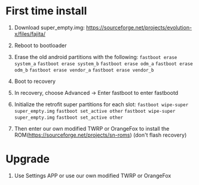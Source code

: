 # First time install
1. Download super_empty.img: 
https://sourceforge.net/projects/evolution-x/files/fajita/

2. Reboot to bootloader
3. Erase the old android partitions with the following:
``` fastboot erase system_a ```
``` fastboot erase system_b ```
``` fastboot erase odm_a ```
``` fastboot erase odm_b ```
``` fastboot erase vendor_a ```
``` fastboot erase vendor_b ```
4. Boot to recovery
5. In recovery, choose Advanced -> Enter fastboot to enter fastbootd
6. Initialize the retrofit super partitions for each slot:
``` fastboot wipe-super super_empty.img ```
``` fastboot set_active other ```
``` fastboot wipe-super super_empty.img ```
``` fastboot set_active other ```
7. Then enter our own modified TWRP or OrangeFox to install the ROM(https://sourceforge.net/projects/sn-roms) (don't flash recovery)

# Upgrade
1. Use Settings APP or use our own modified TWRP or OrangeFox
